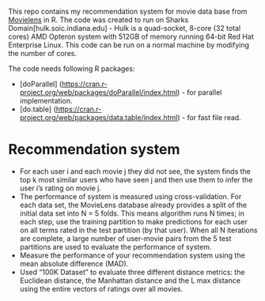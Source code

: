 This repo contains my recommendation system for movie data base from [Movielens](http://grouplens.org/datasets/movielens/) in R. The code was created to run on Sharks Domain[hulk.soic.indiana.edu] - Hulk is a quad-socket, 8-core (32 total cores) AMD Opteron system with 512GB of memory running 64-bit Red Hat Enterprise Linux. This code can be run on a normal machine by modifying the number of cores.

The code needs following R packages:
- [doParallel] (https://cran.r-project.org/web/packages/doParallel/index.html) - for parallel implementation.
- [do.table] (https://cran.r-project.org/web/packages/data.table/index.html) - for fast file read.

# Recommendation system
-  For each user i and each movie j they did not see, the system finds the top k most similar users who have seen j and then use them to infer the user i’s rating on movie j. 
- The performance of system is measured using cross-validation. For each data set, the MovieLens database already provides a split of the initial data set into N = 5 folds. This means algorithm runs N times; in each step, use the training partition to make predictions for each user on all terms rated in the test partition (by that user). When all N iterations are complete, a large number of user-movie pairs from the 5 test partitions are used to evaluate the performance of system.
- Measure the performance of your recommendation system using the mean absolute difference (MAD).
- Used “100K Dataset” to evaluate three different distance metrics: the Euclidean distance, the Manhattan distance and the L max distance using the entire vectors of ratings over all movies. 
